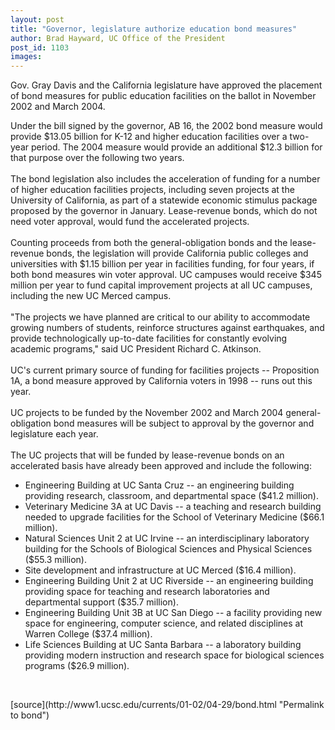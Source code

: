 ```yaml
---
layout: post
title: "Governor, legislature authorize education bond measures"
author: Brad Hayward, UC Office of the President
post_id: 1103
images:
---
```


<p>
  Gov. Gray Davis and the California legislature have approved the placement of bond measures for public education facilities on the ballot in November 2002 and March 2004.
</p>Under the bill signed by the governor, AB 16, the 2002 bond measure would provide $13.05 billion for K-12 and higher education facilities over a two-year period. The 2004 measure would provide an additional $12.3 billion for that purpose over the following two years.<br>
<br>
The bond legislation also includes the acceleration of funding for a number of higher education facilities projects, including seven projects at the University of California, as part of a statewide economic stimulus package proposed by the governor in January. Lease-revenue bonds, which do not need voter approval, would fund the accelerated projects.<br>
<br>
Counting proceeds from both the general-obligation bonds and the lease-revenue bonds, the legislation will provide California public colleges and universities with $1.15 billion per year in facilities funding, for four years, if both bond measures win voter approval. UC campuses would receive $345 million per year to fund capital improvement projects at all UC campuses, including the new UC Merced campus.<br>
<br>
"The projects we have planned are critical to our ability to accommodate growing numbers of students, reinforce structures against earthquakes, and provide technologically up-to-date facilities for constantly evolving academic programs," said UC President Richard C. Atkinson.<br>
<br>
UC's current primary source of funding for facilities projects -- Proposition 1A, a bond measure approved by California voters in 1998 -- runs out this year.<br>
<br>
UC projects to be funded by the November 2002 and March 2004 general-obligation bond measures will be subject to approval by the governor and legislature each year.<br>
<br>
The UC projects that will be funded by lease-revenue bonds on an accelerated basis have already been approved and include the following:
<ul>
  <li>Engineering Building at UC Santa Cruz -- an engineering building providing research, classroom, and departmental space ($41.2 million).
  </li>
  <li>Veterinary Medicine 3A at UC Davis -- a teaching and research building needed to upgrade facilities for the School of Veterinary Medicine ($66.1 million).
  </li>
  <li>Natural Sciences Unit 2 at UC Irvine -- an interdisciplinary laboratory building for the Schools of Biological Sciences and Physical Sciences ($55.3 million).
  </li>
  <li>Site development and infrastructure at UC Merced ($16.4 million).
  </li>
  <li>Engineering Building Unit 2 at UC Riverside -- an engineering building providing space for teaching and research laboratories and departmental support ($35.7 million).
  </li>
  <li>Engineering Building Unit 3B at UC San Diego -- a facility providing new space for engineering, computer science, and related disciplines at Warren College ($37.4 million).
  </li>
  <li>Life Sciences Building at UC Santa Barbara -- a laboratory building providing modern instruction and research space for biological sciences programs ($26.9 million).
  </li>
</ul>
<p>
  <br>

</p>
<p>

</p>
[source](http://www1.ucsc.edu/currents/01-02/04-29/bond.html "Permalink to bond")
